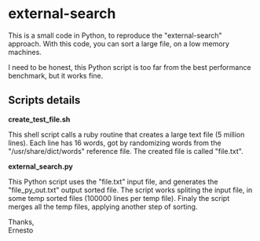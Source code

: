 # external-search

This is a small code in Python, to reproduce the "external-search" approach.
With this code, you can sort a large file, on a low memory machines.

I need to be honest, this Python script is too far from the best performance benchmark, but it works fine.

## Scripts details

**create_test_file.sh**

This shell script calls a ruby routine that creates a large text file (5 million lines). Each line has 16 words, got by randomizing words from the "/usr/share/dict/words" reference file.
The created file is called "file.txt".

**external_search.py** 

This Python script uses the "file.txt" input file, and generates the "file_py_out.txt" output sorted file. The script works spliting the input file, in some temp sorted files (100000 lines per temp file). Finaly the script merges all the temp files, applying another step of sorting.

Thanks,  
Ernesto
